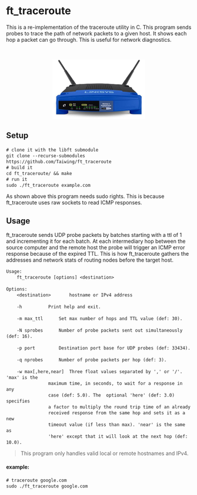 # ft\_traceroute

This is a re-implementation of the traceroute utility in C. This program sends
probes to trace the path of network packets to a given host. It shows each hop
a packet can go through. This is useful for network diagnostics.

<br />
<p align="center">
	<img src="https://github.com/Taiwing/ft_traceroute/blob/main/resources/router.jpg?raw=true" alt="router" style="width: 50%;"/>
</p>

## Setup

```shell
# clone it with the libft submodule
git clone --recurse-submodules https://github.com/Taiwing/ft_traceroute
# build it
cd ft_traceroute/ && make
# run it
sudo ./ft_traceroute example.com
```

As shown above this program needs sudo rights. This is because ft\_traceroute
uses raw sockets to read ICMP responses.

## Usage

ft\_traceroute sends UDP probe packets by batches starting with a ttl of 1 and
incrementing it for each batch. At each intermediary hop between the source
computer and the remote host the probe will trigger an ICMP error response
because of the expired TTL. This is how ft\_traceroute gathers the addresses
and network stats of routing nodes before the target host.

```
Usage:
	ft_traceroute [options] <destination>

Options:
	<destination>		hostname or IPv4 address

	-h			Print help and exit.

	-m max_ttl		Set max number of hops and TTL value (def: 30).

	-N sprobes		Number of probe packets sent out simultaneously (def: 16).

	-p port			Destination port base for UDP probes (def: 33434).

	-q nprobes		Number of probe packets per hop (def: 3).

	-w max[,here,near]	Three float values separated by ',' or '/'. 'max' is the
				maximum time, in seconds, to wait for a response in any
				case (def: 5.0). The  optional 'here' (def: 3.0) specifies
				a factor to multiply the round trip time of an already
				received response from the same hop and sets it as a new
				timeout value (if less than max). 'near' is the same as
				'here' except that it will look at the next hop (def: 10.0).
```

> This program only handles valid local or remote hostnames and IPv4.

#### example:

```shell
# traceroute google.com
sudo ./ft_traceroute google.com
```
